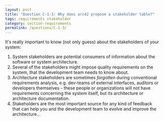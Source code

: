 ```yaml
---
layout: post
title: "Question C-1-3: Why does arc42 propose a stakeholder table?"
tags: requirements stakeholder
category: section-requirements
permalink: /questions/C-1-3/
---
```


It's really important to know (not only guess) about the stakeholders of your system:

1. System stakeholders are potential consumers of information about the software or system architecture.
2. Several of the stakeholders might impose quality requirements on the system, that the development team needs to know about.
3. Architecture stakeholders are sometimes _forgotten_ during conventional requirements analysis, e.g. dev-teams of external interfaces, auditors
or developers themselves - these people or organizations will not have
requirements concerning the system itself, but its architecture or
architecture documentation.
4. Stakeholders are the most important source for any kind of feedback
that can help you and the development team to evolve and improve the architecture...  
